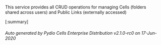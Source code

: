 






This service provides all CRUD operations for managing Cells (folders shared across users) and Public Links (externally accessed)

[:summary]

###### Auto generated by Pydio Cells Enterprise Distribution v2.1.0-rc0 on 17-Jun-2020
